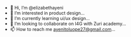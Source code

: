 - 👋 Hi, I’m @elizabethayeni
- 👀 I’m interested in product design...
- 🌱 I’m currently learning ui/ux design...
- 💞️ I’m looking to collaborate on I4G with Zuri academy...
- 📫 How to reach me ayenitoluope27@gmail.com...

<!---
elizabethayeni/elizabethayeni is a ✨ special ✨ repository because its `README.md` (this file) appears on your GitHub profile.
You can click the Preview link to take a look at your changes.
--->
